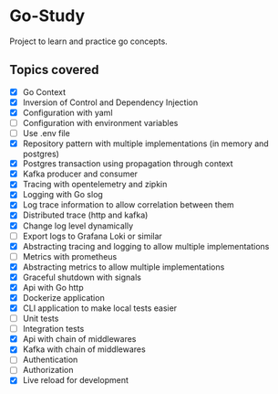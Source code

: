 # Go-Study

Project to learn and practice go concepts.

## Topics covered

- [x] Go Context
- [x] Inversion of Control and Dependency Injection
- [x] Configuration with yaml
- [ ] Configuration with environment variables
- [ ] Use .env file
- [x] Repository pattern with multiple implementations (in memory and postgres)
- [x] Postgres transaction using propagation through context
- [x] Kafka producer and consumer
- [x] Tracing with opentelemetry and zipkin
- [x] Logging with Go slog
- [x] Log trace information to allow correlation between them
- [x] Distributed trace (http and kafka)
- [x] Change log level dynamically
- [ ] Export logs to Grafana Loki or similar
- [x] Abstracting tracing and logging to allow multiple implementations
- [ ] Metrics with prometheus
- [x] Abstracting metrics to allow multiple implementations
- [x] Graceful shutdown with signals
- [x] Api with Go http
- [x] Dockerize application
- [x] CLI application to make local tests easier
- [ ] Unit tests
- [ ] Integration tests
- [x] Api with chain of middlewares
- [x] Kafka with chain of middlewares
- [ ] Authentication
- [ ] Authorization
- [x] Live reload for development

